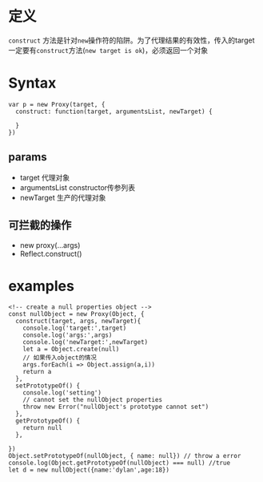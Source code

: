 # 定义

`construct` 方法是针对`new`操作符的陷阱。为了代理结果的有效性，传入的target一定要有`construct`方法(`new target is ok`)，必须返回一个对象

# Syntax
```
var p = new Proxy(target, {
  construct: function(target, argumentsList, newTarget) {

  }
})
```
 ## params
 * target 代理对象
 * argumentsList constructor传参列表
 * newTarget  生产的代理对象
  

## 可拦截的操作
* new proxy(...args)
* Reflect.construct()


# examples
```
<!-- create a null properties object -->
const nullObject = new Proxy(Object, {
  construct(target, args, newTarget){
    console.log('target:',target)
    console.log('args:',args)
    console.log('newTarget:',newTarget)
    let a = Object.create(null)
    // 如果传入object的情况
    args.forEach(i => Object.assign(a,i))
    return a
  },
  setPrototypeOf() {
    console.log('setting')
    // cannot set the nullObject properties
    throw new Error("nullObject's prototype cannot set")
  },
  getPrototypeOf() {
    return null
  },

})
Object.setPrototypeOf(nullObject, { name: null}) // throw a error
console.log(Object.getPrototypeOf(nullObject) === null) //true
let d = new nullObject({name:'dylan',age:18})
```